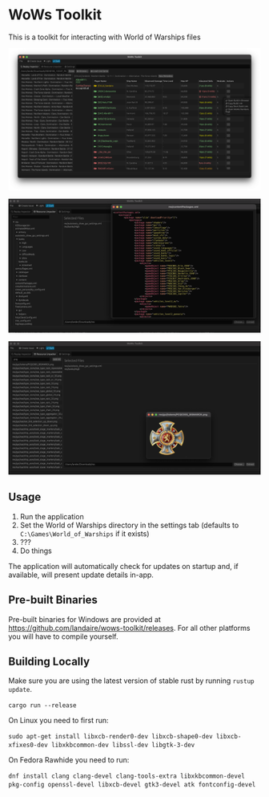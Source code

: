 # WoWs Toolkit

This is a toolkit for interacting with World of Warships files

![WoWs Toolkit Replay Tab](assets/wows_toolkit_replay_screenshot.png)

![WoWs Toolkit Unpacker Tab](assets/wows_toolkit_unpacker_screenshot.png)

![WoWs Toolkit Unpacker Tab With Filtering](assets/wows_toolkit_unpacker_filtering.png)

## Usage

1. Run the application
2. Set the World of Warships directory in the settings tab (defaults to `C:\Games\World_of_Warships` if it exists)
3. ???
4. Do things

The application will automatically check for updates on startup and, if available, will present update details in-app.

## Pre-built Binaries

Pre-built binaries for Windows are provided at https://github.com/landaire/wows-toolkit/releases. For all other platforms you will have to compile yourself.

## Building Locally

Make sure you are using the latest version of stable rust by running `rustup update`.

`cargo run --release`

On Linux you need to first run:

`sudo apt-get install libxcb-render0-dev libxcb-shape0-dev libxcb-xfixes0-dev libxkbcommon-dev libssl-dev libgtk-3-dev`

On Fedora Rawhide you need to run:

`dnf install clang clang-devel clang-tools-extra libxkbcommon-devel pkg-config openssl-devel libxcb-devel gtk3-devel atk fontconfig-devel`